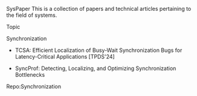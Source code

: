 SysPaper
This is a collection of papers and technical articles pertaining to the field of systems.


Topic

Synchronization


- TCSA: Efficient Localization of Busy-Wait Synchronization Bugs for Latency-Critical Applications [TPDS'24]

- SyncProf: Detecting, Localizing, and Optimizing Synchronization Bottlenecks

Repo:Synchronization


## 